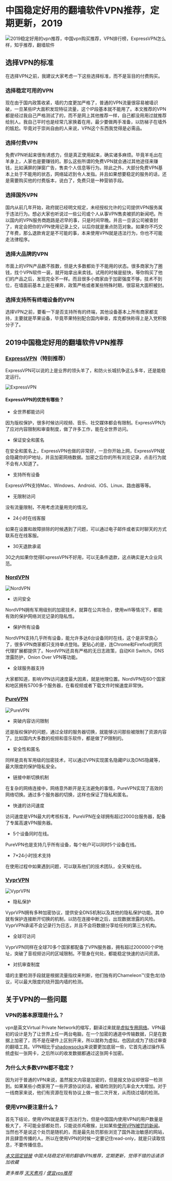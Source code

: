 # 中国稳定好用的翻墙软件VPN推荐，定期更新，2019

![2019稳定好用的vpn推荐，中国vpn购买推荐，VPN排行榜，ExpressVPN怎么样，知乎推荐，翻墙软件](/image/wall.jpg "vpn")

## 选择VPN的标准

在选择VPN之前，我建议大家考虑一下这些选择标准，而不是盲目的付费购买。

### 选择稳定可用的VPN

现在由于国内政策收紧，墙的力度更加严格了，普通的VPN流量很容易被墙识破，一旦某些IP大面积发现特征流量，这个IP段基本就不能用了。本文推荐的VPN都是经过我自己严格测试了的，而不是网上其他推荐一样，自己都没用用过就推荐给别人。我自己平时也是经常几家换着在用，最少要做两手准备，以防梯子在墙外的尴尬。毕竟对于崇尚自由的人来说，VPN这个东西我觉得是必需品。

### 选择付费VPN

免费VPN听起来很有诱惑力，但是真正使用起来，确实诸多麻烦。毕竟羊毛出在羊身上，人家也是要赚钱的。那么这些所谓的免费VPN就会通过其他途径来赚钱，比如满屏的弹窗广告，售卖个人信息等行为。除此之外，大部分免费VPN基本上处于不能用的状态，网络延迟到令人发指。并且如果想要稳定的服务的话，还是需要购买他的付费版本，说白了，免费只是一种营销手段。

### 选择国外VPN

国内从前几年开始，政府就已经明文规定，未经授权允许的公司提供VPN服务属于违法行为。想必大家也听说过一些公司或个人从事VPN售卖被抓的新闻吧。所以国内的VPN服务商跑路是迟早的事，只是时间早晚。并且一旦该公司被查封了，肯定会把你的VPN使用记录上交，以后你就是重点防范对象。如果你不巧交了年费，那么退款肯定是不可能的事，本来使用VPN就是违法行为，你也不可能走法律程序。

### 选择大品牌的VPN

市面上的VPN产品数不胜数，但是大多数都处于不能用的状态。很多商家为了圈钱，找个VPN软件一装，就开始拿出来卖钱。试用的时候是挺快，等你购买了他们的产品之后，发现完全不一样。而且很多小商家由于加密强度不够，技术不到位，在墙面前基本上是在裸奔，政策严格或者某些特殊时期，很容易大面积被封。

### 选择支持所有终端设备的VPN

选择VPN之前，要看一下是否支持所有的终端，其他设备基本上所有商家都支持，主要就是苹果设备，毕竟苹果特别配合国内审查，库克都快称得上是入党积极分子了。


## 2019中国稳定好用的翻墙软件VPN推荐

### [ExpressVPN](https://www.expressvpn.com)（特别推荐）

ExpressVPN可以说的上是业界的领头羊了，和防火长城抗争这么多年，还是能稳定运行。

![ExpressVPN](/image/express.png "ExpressVPN")

#### ExpressVPN的优势有哪些？

- 全世界都能访问

因为版权保护，很多时候访问视频、音乐、社交媒体都会有限制。ExpressVPN为了应对内容限制和审查制度，做了许多工作，能在全世界访问。

- 保证安全和匿名

在安全和匿名上，ExpressVPN也做的非常好，一旦你开始上网，ExpressVPN就会隐藏你的IP地址，并且加密网络数据。加密之后你的所有浏览记录，点击行为就不会有人知道了。

- 支持所有设备

ExpressVPN支持Mac、Windows、Android、iOS、Linux、路由器等等。

- 无限制访问

没有流量限制，不用考虑流量用完的情况。

- 24小时在线客服

如果在设置和故障排除的时候遇到了问题，可以通过电子邮件或者实时聊天的方式联系在在线客服。

- 30天退款承诺

30之内如果你觉得ExpressVPN不好用，可以无条件退款，这点确实是大企业风范。


### [NordVPN](https://nordvpn.com)

![NordVPN](/image/nord.png "NordVPN")

- 访问安全

NordVPN拥有军用级别的加密技术，就算在公共场合，使用wifi等情况下，都能有效的保护网络浏览记录的隐私性。

- 保护所有设备

NordVPN支持几乎所有设备，能允许多达6台设备同时在线，这个是非常良心了，很多VPN商家都只支持单点登陆。更贴心的是，连Chrome和Firefox的网页代理扩展都提供了。NordVPN还具有严格的无日志政策，自动Kill Switch，DNS 泄露防护，Onion Over VPN等功能。

- 全球服务器支持

大家都知道，影响VPN访问速度最大因素，就是地理位置。NordVPN在60个国家和地区拥有5700多个服务器，在看视频或者下载文件时候速度非常快。

### [PureVPN](https://www.purevpn.com)

![PureVPN](/image/pure.png "PureVPN")

- 突破内容访问限制

还是版权保护的问题，通过全球的服务器切换，就能够访问那些被限制了资源内容了。比如国内大多数的视频和音乐软件，都是做了IP限制的。

- 安全性和匿名

同样是具有军用级的加密技术，可以通过VPN实现匿名隐藏IP以及DNS隐藏等，最大限度的保护隐私安全。

- 链接中断切换机制

在复杂的网络连接中，网络意外断开是无法避免的事情，PureVPN实现了高效的网络切换。通过多个服务器的切换，这样也保证了隐私和匿名。

- 快速的访问速度

访问速度是VPN最大的考核标准，PureVPN在全球拥有超过2000台服务器，配备了专属高速VPN服务器。

- 5个设备同时在线。

PureVPN也是支持几乎所有设备，每个帐户可以同时5个设备在线。

- 7*24小时技术支持

在使用过程中如果遇到问题，可以联系他们的技术团队，全天候在线。


### [VyprVPN](https://www.vyprvpn.com)

![VyprVPN](/image/vypr.jpg "VyprVPN")

- 隐私保护

VyprVPN拥有多种加密协议，提供安全DNS机制以及其他的隐私保护功能。其中就有保护连接断开切换的机制，以防在连接中断之后，出现数据泄露的风险。VyprVPN承诺不会记录行为日志，并且不会将数据分享给任何的第三方机构。


- 全球可访问

VyprVPN同样在全球70多个国家都配备了VPN服务器，拥有超过200000个IP地址，突破了音视频访问的区域限制。不管身在何处，都能稳定快速的访问资源。

- 对抗审查制度

墙的主要检测手段就是根据流量指纹来判断，他们独有的Chameleon™(变色龙)协议，可以最大限度的绕开国内墙的检测。

## 关于VPN的一些问题

### VPN的基本原理是什么？

vpn是英文Virtual Private Network的缩写，翻译过来就是[虚拟专用网络](https://zh.wikipedia.org/wiki/%E8%99%9B%E6%93%AC%E7%A7%81%E4%BA%BA%E7%B6%B2%E8%B7%AF)。VPN最初的设计是为了让世界上任一两台电脑，在一个加密的通道中传输数据，只是在数据上加密了，而不是在硬件上区别开来，所以就称为虚拟。也因此成为了绕过审查的翻墙工具。VPN相比于[shadowsocks](https://shadowsocks.org/en/index.html)来说要更加底层一些，它首先通过操作系统虚拟一张网卡，之后所以的收发数据都通过这张网卡加密。

### 为什么大多数VPN都不稳定？

因为对于普通的VPN来说，虽然报文内容是加密的，但是报文协议却很容一检测到。如果某些小商家用了一些开源协议的话，被墙检测到的几率会大大增加。对于一线商家来说，他们有资源在现有协议上做一些二次开发，从而绕过墙的检测。

### 使用VPN要注意什么？

首先下结论，使用VPN就是属于违法行为，但是中国国内使用VPN的用户数量是极大了，不可能全部都处罚，只能说杀鸡儆猴，比如某些[使用VPN被罚的新闻](https://www.bbc.com/zhongwen/simp/chinese-news-46823319)。当然也不是说这个处罚是随机的，而是最先处罚那些浏览了国外政治敏感的网站，并且肆意传播的人。所以在使用VPN的时候一定要记住read-only，就是只读取信息，不要传播信息。

*[本文固定链接](https://vpnfast.github.io) 中国大陆稳定好用的翻墙VPN推荐，定期更新，觉得不错的话请添加收藏*

*更多推荐 [天天煮鸡](http://tthosts.com) / [便宜vps推荐](https://topvps.github.io)*
